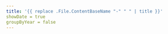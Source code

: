 ```yaml
---
title: '{{ replace .File.ContentBaseName "-" " " | title }}'
showDate = true
groupByYear = false
---
```

